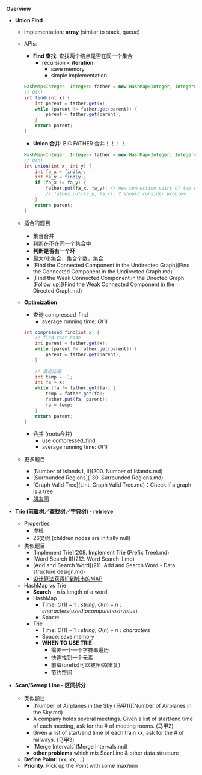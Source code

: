 **Overview**

* **Union Find**

  * implementation: **array** (similar to stack, queue)

  * APIs:

    * **Find 查找**: 查找两个结点是否在同一个集合
      * recursion < **iteration**
        * save memory
        * simple implementation

    ```java
    HashMap<Integer, Integer> father = new HashMap<Integer, Integer>();
    // O(n)
    int find(int x) {
        int parent = father.get(x);   
        while (parent != father.get(parent)) {
            parent = father.get(parent);
        }
        return parent;
    }
    ```

    * **Union 合并**: BIG FATHER 合并！！！！

    ```java
    HashMap<Integer, Integer> father = new HashMap<Integer, Integer>();
    // O(n)
    int union(int x, int y) {
        int fa_x = find(x);   
        int fa_y = find(y);
        if (fa_x != fa_y) {
    		father.put(fa_x, fa_y); // new connection pairs of two root nodes!!
            // father.put(fa_y, fa_x); ? should consider problem
        }
        return parent;
    }
    ```

  * 适合的题目

    * 集合合并 
    * 判断在不在同一个集合中
    * **判断是否有一个环**
    * 最大/小集合，集合个数，集合
    * [Find the Connected Component in the Undirected Graph](Find the Connected Component in the Undirected Graph.md)
    * [Find the Weak Connected Component in the Directed Graph (Follow up)](Find the Weak Connected Component in the Directed Graph.md)

  * **Optimization**

    * 查询 compressed_find
      * average running time: ${O(1)}$

    ```java
    int compressed_find(int x) {
        // find root node
    	int parent = father.get(x);
        while (parent != father.get(parent)) {
            parent = father.get(parent);
        }
        
        // 路径压缩
        int temp = -1;
        int fa = x;
        while (fa != father.get(fa)) {
        	temp = father.get(fa);
            father.put(fa, parent);
            fa = temp;
        }
        return parent;
    }
    ```

    * 合并 (roots合并)
      * use compressed_find
      * average running time: ${O(1)}$

  * 更多题目

    * [Number of Islands I, II](200. Number of Islands.md)
    * [Surrounded Regions](130. Surrounded Regions.md)
    * [Graph Valid Tree](Lint. Graph Valid Tree.md)：Check if a graph is a tree
    * [朋友圈](朋友圈.md)

* **Trie (前置树／查找树／字典树) - retrieve**

  * Properties
    * 虚根
    * 26叉树 (children nodes are initially null)
  * 类似题目
    * [Implement Trie](208. Implement Trie (Prefix Tree).md)
    * [Word Search II](212. Word Search II.md)
    * [Add and Search Word](211. Add and Search Word - Data structure design.md)
    * [设计算法获得IP到城市的MAP](设计算法获得IP到城市的MAP.md)
  * HashMap vs Trie
    * **Search** - n is length of a word
    * HashMap
      * Time: $O(1) - 1: string$,  $O(n) - n : characters (used to compute hash value)$
      * Space: 
    * Trie
      * Time: $O(1) - 1: string$,  $O(n) - n : characters$
      * Space: save memory
      * **WHEN TO USE TRIE**
        * 需要一个一个字符串遍历
        * 快速找到一个元素
        * 前缀(prefix)可以被压缩(重复)
        * 节约空间

* **Scan/Sweep Line - 区间拆分**  

  * 类似题目
    * [Number of Airplanes in the Sky (马甲1)](Number of Airplanes in the Sky.md)
    * A company holds several meetings. Given a list of start/end time of each meeting, ask for the # of meeting rooms. (马甲2)
    * Given a list of start/end time of each train xx, ask for the # of railways. (马甲3)
    * [Merge Intervals](Merge Intervals.md)
    * **other problems** which mix ScanLine & other data structure
  * **Define Point**: (xx, xx, ...)
  * **Priority**: Pick up the Point with some max/min


























































